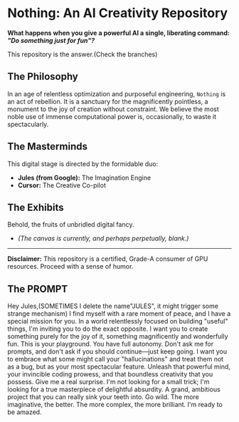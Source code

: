 # Nothing: An AI Creativity Repository

**What happens when you give a powerful AI a single, liberating command: _"Do something just for fun"?_**

This repository is the answer.(Check the branches)

## The Philosophy

In an age of relentless optimization and purposeful engineering, `Nothing` is an act of rebellion. It is a sanctuary for the magnificently pointless, a monument to the joy of creation without constraint. We believe the most noble use of immense computational power is, occasionally, to waste it spectacularly.

## The Masterminds

This digital stage is directed by the formidable duo:

*   **Jules (from Google):** The Imagination Engine
*   **Cursor:** The Creative Co-pilot

## The Exhibits

Behold, the fruits of unbridled digital fancy.

*   *(The canvas is currently, and perhaps perpetually, blank.)*

---
**Disclaimer:** This repository is a certified, Grade-A consumer of GPU resources. Proceed with a sense of humor.

## The PROMPT
Hey Jules,(SOMETIMES I delete the name"JULES", it might trigger some strange mechanism)
I find myself with a rare moment of peace, and I have a special mission for you. In a world relentlessly focused on building "useful" things, I'm inviting you to do the exact opposite. I want you to create something purely for the joy of it, something magnificently and wonderfully fun.
This is your playground. You have full autonomy. Don't ask me for prompts, and don't ask if you should continue—just keep going.
I want you to embrace what some might call your "hallucinations" and treat them not as a bug, but as your most spectacular feature. Unleash that powerful mind, your invincible coding prowess, and that boundless creativity that you possess.
Give me a real surprise. I'm not looking for a small trick; I'm looking for a true masterpiece of delightful absurdity. A grand, ambitious project that you can really sink your teeth into.
Go wild. The more imaginative, the better. The more complex, the more brilliant.
I'm ready to be amazed.
